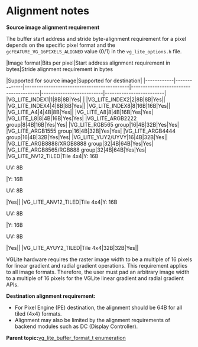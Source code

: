 # Alignment notes

**Source image alignment requirement**

The buffer start address and stride byte-alignment requirement for a pixel depends on the specific pixel format and the `gcFEATURE_VG_16PIXELS_ALIGNED` value \(0/1\) in the `vg_lite_options.h` file.

|Image format|Bits per pixel|Start address alignment requirement in bytes|Stride alignment requirement in bytes

|Supported for source image|Supported for destination|
|------------|--------------|--------------------------------------------|---------------------------------------|--------------------------|-------------------------|
|VG\_LITE\_INDEX1|1|8B|8B|Yes| |
|VG\_LITE\_INDEX2|2|8B|8B|Yes||
|VG\_LITE\_INDEX4|4|8B|8B|Yes||
|VG\_LITE\_INDEX8|8|16B|16B|Yes||
|VG\_LITE\_A4|4|4B|8B|Yes||
|VG\_LITE\_A8|8|4B|16B|Yes|Yes|
|VG\_LITE\_L8|8|4B|16B|Yes|Yes|
|VG\_LITE\_ARGB2222 group|8|4B|16B|Yes|Yes|
|VG\_LITE\_RGB565 group|16|4B|32B|Yes|Yes|
|VG\_LITE\_ARGB1555 group|16|4B|32B|Yes|Yes|
|VG\_LITE\_ARGB4444 group|16|4B|32B|Yes|Yes|
|VG\_LITE\_YUY2/UYVY|16|4B|32B|Yes||
|VG\_LITE\_ARGB8888/XRGB8888 group|32|4B|64B|Yes|Yes|
|VG\_LITE\_ARGB8565/RGB888 group|32|4B|64B|Yes|Yes|
|VG\_LITE\_NV12\_TILED|Tile 4x4|Y: 16B

 UV: 8B

|Y: 16B

 UV: 8B

|Yes||
|VG\_LITE\_ANV12\_TILED|Tile 4x4|Y: 16B

 UV: 8B

|Y: 16B

 UV: 8B

|Yes||
|VG\_LITE\_AYUY2\_TILED|Tile 4x4|32B|32B|Yes||

VGLite hardware requires the raster image width to be a multiple of 16 pixels for linear gradient and radial gradient operations. This requirement applies to all image formats. Therefore, the user must pad an arbitrary image width to a multiple of 16 pixels for the VGLite linear gradient and radial gradient APIs.

**Destination alignment requirement:**

-   For Pixel Engine \(PE\) destination, the alignment should be 64B for all tiled \(4x4\) formats.
-   Alignment may also be limited by the alignment requirements of backend modules such as DC \(Display Controller\).

**Parent topic:**[vg\_lite\_buffer\_format\_t enumeration](../topics/vg_lite_buffer_format_t_enumeration.md)

